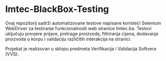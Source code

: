 # Imtec-BlackBox-Testing
Ovaj repozitorij sadrži automatizovane testove napisane koristeći Selenium WebDriver za testiranje funkcionalnosti web stranice Imtec.ba. 
Testovi uključuju provjere prijave, pretrage proizvoda, filtriranja cijena, dodavanja proizvoda u korpu i validaciju različitih interakcija na stranici. 

Projekat je realizovan u sklopu predmeta Verifikacija i Validacija Softvera (VVS).
